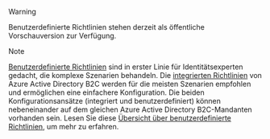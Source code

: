>[!WARNING]
> Benutzerdefinierte Richtlinien stehen derzeit als öffentliche Vorschauversion zur Verfügung.

>[!NOTE]
> [Benutzerdefinierte Richtlinien](..\articles\active-directory-b2c\active-directory-b2c-overview-custom.md#custom-policies) sind in erster Linie für Identitätsexperten gedacht, die komplexe Szenarien behandeln. Die [integrierten Richtlinien](..\articles\active-directory-b2c\active-directory-b2c-overview-custom.md) von Azure Active Directory B2C werden für die meisten Szenarien empfohlen und ermöglichen eine einfachere Konfiguration. Die beiden Konfigurationsansätze (integriert und benutzerdefiniert) können nebeneinander auf dem gleichen Azure Active Directory B2C-Mandanten vorhanden sein. Lesen Sie diese [Übersicht über benutzerdefinierte Richtlinien](..\articles\active-directory-b2c\active-directory-b2c-overview-custom.md), um mehr zu erfahren.
